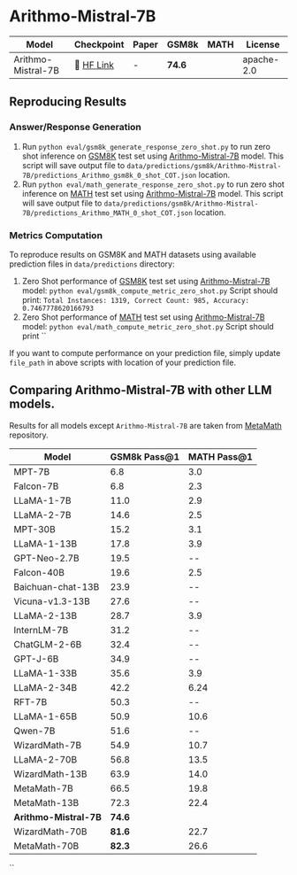 # Arithmo-Mistral-7B

| Model | Checkpoint | Paper  | GSM8k | MATH  | License|
| ----- |------| ---- |------|-------| ----- |
| Arithmo-Mistral-7B | 🤗 <a href="https://huggingface.co/akjindal53244/Arithmo-Mistral-7B" target="_blank">HF Link</a> |  - | **74.6**  |  	| apache-2.0 |

## Reproducing Results

### Answer/Response Generation

1. Run `python eval/gsm8k_generate_response_zero_shot.py` to run zero shot inference on [GSM8K](https://huggingface.co/datasets/gsm8k/viewer/main/test) test set using [Arithmo-Mistral-7B](https://huggingface.co/akjindal53244/Arithmo-Mistral-7B) model. This script will save output file to `data/predictions/gsm8k/Arithmo-Mistral-7B/predictions_Arithmo_gsm8k_0_shot_COT.json` location.
2. Run `python eval/math_generate_response_zero_shot.py` to run zero shot inference on [MATH](https://huggingface.co/datasets/competition_math/viewer/default/test) test set using [Arithmo-Mistral-7B](https://huggingface.co/akjindal53244/Arithmo-Mistral-7B) model. This script will save output file to `data/predictions/gsm8k/Arithmo-Mistral-7B/predictions_Arithmo_MATH_0_shot_COT.json` location.


### Metrics Computation

To reproduce results on GSM8K and MATH datasets using available prediction files in `data/predictions` directory:
1. Zero Shot performance of [GSM8K](https://huggingface.co/datasets/gsm8k/viewer/main/test) test set using [Arithmo-Mistral-7B](https://huggingface.co/akjindal53244/Arithmo-Mistral-7B) model: `python eval/gsm8k_compute_metric_zero_shot.py` Script should print: `Total Instances: 1319, Correct Count: 985, Accuracy: 0.7467778620166793`
2. Zero Shot performance of [MATH](https://huggingface.co/datasets/competition_math/viewer/default/test) test set using [Arithmo-Mistral-7B](https://huggingface.co/akjindal53244/Arithmo-Mistral-7B) model: `python eval/math_compute_metric_zero_shot.py` Script should print ``

If you want to compute performance on your prediction file, simply update `file_path` in above scripts with location of your prediction file.


## Comparing Arithmo-Mistral-7B with other LLM models.
Results for all models except `Arithmo-Mistral-7B` are taken from [MetaMath](https://github.com/meta-math/MetaMath/blob/main/README.MD) repository.

| Model               | GSM8k Pass@1 | MATH Pass@1 |
|---------------------|--------------|-------------|
| MPT-7B              | 6.8          | 3.0         |
| Falcon-7B           | 6.8          | 2.3         |
| LLaMA-1-7B          | 11.0         | 2.9         |
| LLaMA-2-7B          | 14.6         | 2.5         |
| MPT-30B             | 15.2         | 3.1         |
| LLaMA-1-13B         | 17.8         | 3.9         |
| GPT-Neo-2.7B        | 19.5         | --          |
| Falcon-40B          | 19.6         | 2.5         |
| Baichuan-chat-13B   | 23.9         | --          |
| Vicuna-v1.3-13B     | 27.6         | --          |
| LLaMA-2-13B         | 28.7         | 3.9         |
| InternLM-7B         | 31.2         | --          |
| ChatGLM-2-6B        | 32.4         | --          |
| GPT-J-6B            | 34.9         | --          |
| LLaMA-1-33B         | 35.6         | 3.9         |
| LLaMA-2-34B         | 42.2         | 6.24        |
| RFT-7B              | 50.3         | --          |
| LLaMA-1-65B         | 50.9         | 10.6        |
| Qwen-7B             | 51.6         | --          |
| WizardMath-7B       | 54.9         | 10.7        |
| LLaMA-2-70B         | 56.8         | 13.5        |
| WizardMath-13B      | 63.9         | 14.0        |
| MetaMath-7B         | 66.5         | 19.8        |
| MetaMath-13B        | 72.3         | 22.4        |
| **Arithmo-Mistral-7B**  | **74.6**     |         |
| WizardMath-70B      | **81.6**     | 22.7        |
| MetaMath-70B        | **82.3**     | 26.6        |
``
